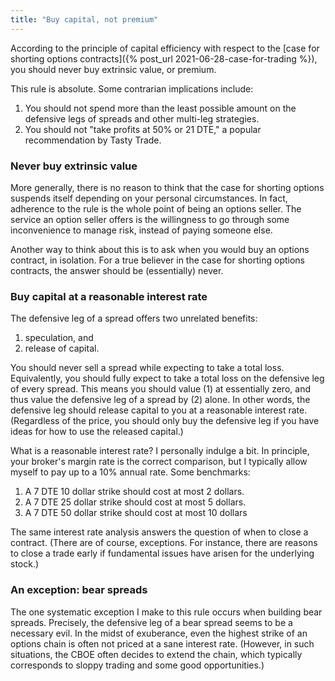 ```yaml
---
title: "Buy capital, not premium"
---
```


According to the principle of capital efficiency with respect to the [case for shorting options contracts]({% post_url 2021-06-28-case-for-trading %}), you should never buy extrinsic value, or premium.

This rule is absolute. Some contrarian implications include:

1. You should not spend more than the least possible amount on the defensive legs of spreads and other multi-leg strategies.
2. You should not "take profits at 50% or 21 DTE," a popular recommendation by Tasty Trade.



### Never buy extrinsic value

More generally, there is no reason to think that the case for shorting options suspends itself depending on your personal circumstances. In fact, adherence to the rule is the whole point of being an options seller. The service an option seller offers is the willingness to go through some inconvenience to manage risk, instead of paying someone else.

Another way to think about this is to ask when you would buy an options contract, in isolation. For a true believer in the case for shorting options contracts, the answer should be (essentially) never.


### Buy capital at a reasonable interest rate

The defensive leg of a spread offers two unrelated benefits: 

1. speculation, and
2. release of capital.

You should never sell a spread while expecting to take a total loss. Equivalently, you should fully expect to take a total loss on the defensive leg of every spread. This means you should value (1) at essentially zero, and thus value the defensive leg of a spread by (2) alone. In other words, the defensive leg should release capital to you at a reasonable interest rate. (Regardless of the price, you should only buy the defensive leg if you have ideas for how to use the released capital.)

What is a reasonable interest rate? I personally indulge a bit. In principle, your broker's margin rate is the correct comparison, but I typically allow myself to pay up to a 10% annual rate. Some benchmarks:

1. A 7 DTE 10 dollar strike should cost at most 2 dollars.
2. A 7 DTE 25 dollar strike should cost at most 5 dollars.
3. A 7 DTE 50 dollar strike should cost at most 10 dollars

The same interest rate analysis answers the question of when to close a contract. (There are of course, exceptions. For instance, there are reasons to close a trade early if fundamental issues have arisen for the underlying stock.)


### An exception: bear spreads

The one systematic exception I make to this rule occurs when building bear spreads. Precisely, the defensive leg of a bear spread seems to be a necessary evil. In the midst of exuberance, even the highest strike of an options chain is often not priced at a sane interest rate. (However, in such situations, the CBOE often decides to extend the chain, which typically corresponds to sloppy trading and some good opportunities.)
